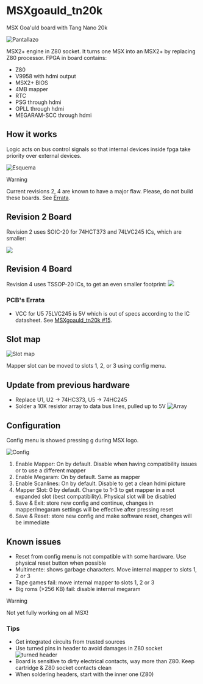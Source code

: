 # MSXgoauld_tn20k
MSX Goa'uld board with Tang Nano 20k

![Pantallazo](/pics/V1_4.jpg)

MSX2+ engine in Z80 socket. It turns one MSX into an MSX2+ by replacing Z80 processor. FPGA in board contains: 
* Z80
* V9958 with hdmi output
* MSX2+ BIOS
* 4MB mapper
* RTC
* PSG through hdmi
* OPLL through hdmi
* MEGARAM-SCC through hdmi

## How it works
Logic acts on bus control signals so that internal devices inside fpga take priority over external devices. 

![Esquema](/pics/esquema.png)

> [!WARNING]
> Current revisions 2, 4 are known to have a major flaw. Please, do not build these boards. See [Errata](#pcbs-errata).
> 

## Revision 2 Board

Revision 2 uses SOIC-20 for 74HCT373 and 74LVC245 ICs, which are smaller:

![](/kicad/v2/v2_real.jpg)

## Revision 4 Board

Revision 4 uses TSSOP-20 ICs, to get an even smaller footprint:
![](/kicad/v4/image/IMG_20240824_114309792.jpg)

### PCB's Errata

* VCC for U5 75LVC245 is 5V which is out of specs according to the IC datasheet. See [MSXgoauld_tn20k #15](https://github.com/jabadiagm/MSXgoauld_tn20k/issues/15).

## Slot map

![Slot map](/pics/mapa_slots3.png)

Mapper slot can be moved to slots 1, 2, or 3 using config menu.

## Update from previous hardware
* Replace U1, U2 -> 74HC373, U5 -> 74HC245
* Solder a 10K resistor array to data bus lines, pulled up to 5V
![Array](/pics/array.jpg)

## Configuration
Config menu is showed pressing g during MSX logo.

![Config](/pics/config.png)

1. Enable Mapper: On by default. Disable when having compatibility issues or to use a different mapper
2. Enable Megaram: On by default. Same as mapper
3. Enable Scanlines: On by default. Disable to get a clean hdmi picture
4. Mapper Slot: 0 by default. Change to 1-3 to get mapper in a not expanded slot (best compatibility). Physical slot will be disabled
5. Save & Exit: store new config and continue, changes in mapper/megaram settings will be effective after pressing reset
6. Save & Reset: store new config and make software reset, changes will be immediate

## Known issues
* Reset from config menu is not compatible with some hardware. Use physical reset button when possible
* Multimente: shows garbage characters. Move internal mapper to slots 1, 2 or 3
* Tape games fail: move internal mapper to slots 1, 2 or 3
* Big roms (>256 KB) fail: disable internal megaram

> [!WARNING]
> Not yet fully working on all MSX!
>

### Tips
* Get integrated circuits from trusted sources
* Use turned pins in header to avoid damages in Z80 socket
![turned header](/pics/torneados.jpg)
* Board is sensitive to dirty electrical contacts, way more than Z80. Keep cartridge & Z80 socket contacts clean
* When soldering headers, start with the inner one (Z80)
